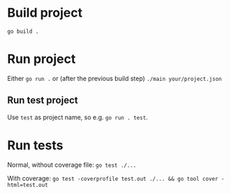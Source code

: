 # Build project

`go build .`

# Run project

Either `go run .` or (after the previous build step) `./main your/project.json`

## Run test project

Use `test` as project name, so e.g. `go run . test`.

# Run tests

Normal, without coverage file: `go test ./...`

With coverage: `go test -coverprofile test.out ./... && go tool cover -html=test.out`